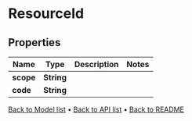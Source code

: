

# ResourceId


## Properties

| Name | Type | Description | Notes |
|------------ | ------------- | ------------- | -------------|
|**scope** | **String** |  |  |
|**code** | **String** |  |  |



[Back to Model list](../README.md#documentation-for-models) &#8226; [Back to API list](../README.md#documentation-for-api-endpoints) &#8226; [Back to README](../README.md)


